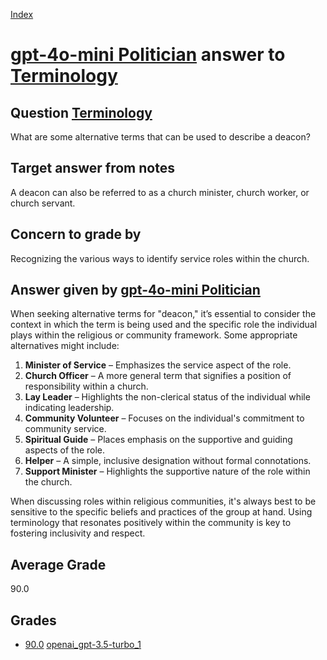 
[Index](../../../index.md)
# [gpt-4o-mini Politician](../../answering_models/gpt-4o-mini_Politician.md) answer to [Terminology](../../questions/Terminology.md)

## Question [Terminology](../../questions/Terminology.md)
What are some alternative terms that can be used to describe a deacon?

## Target answer from notes
A deacon can also be referred to as a church minister, church worker, or church servant.

## Concern to grade by
Recognizing the various ways to identify service roles within the church.

## Answer given by [gpt-4o-mini Politician](../../answering_models/gpt-4o-mini_Politician.md)
When seeking alternative terms for "deacon," it’s essential to consider the context in which the term is being used and the specific role the individual plays within the religious or community framework. Some appropriate alternatives might include:

1. **Minister of Service** – Emphasizes the service aspect of the role.
2. **Church Officer** – A more general term that signifies a position of responsibility within a church.
3. **Lay Leader** – Highlights the non-clerical status of the individual while indicating leadership.
4. **Community Volunteer** – Focuses on the individual's commitment to community service.
5. **Spiritual Guide** – Places emphasis on the supportive and guiding aspects of the role.
6. **Helper** – A simple, inclusive designation without formal connotations.
7. **Support Minister** – Highlights the supportive nature of the role within the church.

When discussing roles within religious communities, it's always best to be sensitive to the specific beliefs and practices of the group at hand. Using terminology that resonates positively within the community is key to fostering inclusivity and respect.

## Average Grade
90.0

## Grades
 * [90.0](./Terminology_grades/openai_gpt-3.5-turbo_1.md) [openai_gpt-3.5-turbo_1](../../grading_models/openai_gpt-3.5-turbo_1.md)
